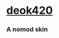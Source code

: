 # [deok420](https://mega.nz/file/wM1XlTZZ#PSXhtzFBCrMAQ--LAlaTIiECZsrf-EQ5dPUbwjAXBrY)
### A nomod skin

